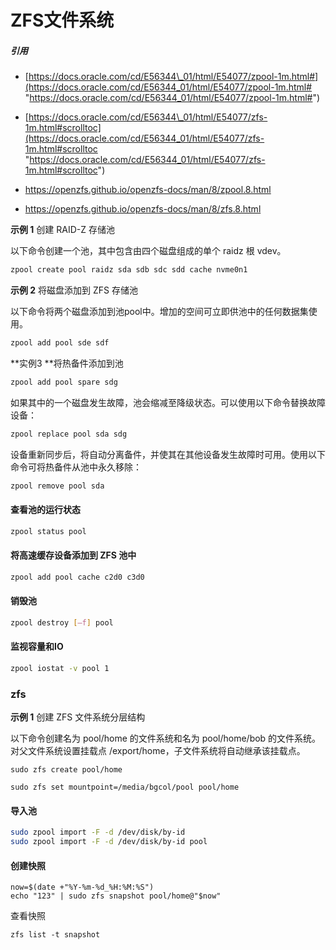 # ZFS文件系统

##### 引用

- [https://docs.oracle.com/cd/E56344\_01/html/E54077/zpool-1m.html#](https://docs.oracle.com/cd/E56344_01/html/E54077/zpool-1m.html# "https://docs.oracle.com/cd/E56344_01/html/E54077/zpool-1m.html#")

- [https://docs.oracle.com/cd/E56344\_01/html/E54077/zfs-1m.html#scrolltoc](https://docs.oracle.com/cd/E56344_01/html/E54077/zfs-1m.html#scrolltoc "https://docs.oracle.com/cd/E56344_01/html/E54077/zfs-1m.html#scrolltoc")

- https://openzfs.github.io/openzfs-docs/man/8/zpool.8.html

- https://openzfs.github.io/openzfs-docs/man/8/zfs.8.html

**示例 1** 创建 RAID-Z 存储池

以下命令创建一个池，其中包含由四个磁盘组成的单个 raidz 根 vdev。

```bash
zpool create pool raidz sda sdb sdc sdd cache nvme0n1
```

**示例 2** 将磁盘添加到 ZFS 存储池

以下命令将两个磁盘添加到池pool中。增加的空间可立即供池中的任何数据集使用。

```bash
zpool add pool sde sdf
```

**实例3 **将热备件添加到池

```bash
zpool add pool spare sdg
```

如果其中的一个磁盘发生故障，池会缩减至降级状态。可以使用以下命令替换故障设备：

```bash
zpool replace pool sda sdg
```

设备重新同步后，将自动分离备件，并使其在其他设备发生故障时可用。使用以下命令可将热备件从池中永久移除：

```bash
zpool remove pool sda
```

#### 查看池的运行状态

```bash
zpool status pool
```

#### 将高速缓存设备添加到 ZFS 池中

```bash
zpool add pool cache c2d0 c3d0
```

#### 销毁池

```bash
zpool destroy [–f] pool
```

#### 监视容量和IO

```bash
zpool iostat -v pool 1
```

### zfs

**示例 1** 创建 ZFS 文件系统分层结构

以下命令创建名为 pool/home 的文件系统和名为 pool/home/bob 的文件系统。对父文件系统设置挂载点 /export/home，子文件系统将自动继承该挂载点。

```纯文本
sudo zfs create pool/home
```

```纯文本
sudo zfs set mountpoint=/media/bgcol/pool pool/home
```

#### 导入池

```bash
sudo zpool import -F -d /dev/disk/by-id
sudo zpool import -F -d /dev/disk/by-id pool

```

#### 创建快照

```纯文本
now=$(date +"%Y-%m-%d_%H:%M:%S")
echo "123" | sudo zfs snapshot pool/home@"$now"
```

查看快照

```纯文本
zfs list -t snapshot
```
